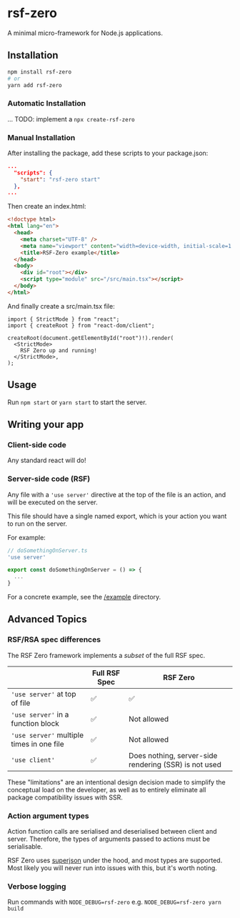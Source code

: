 # rsf-zero

A minimal micro-framework for Node.js applications.

## Installation

```bash
npm install rsf-zero
# or
yarn add rsf-zero
```

### Automatic Installation
... TODO: implement a `npx create-rsf-zero`

### Manual Installation
After installing the package, add these scripts to your package.json:

```json
...
  "scripts": {
    "start": "rsf-zero start"
  },
...
```

Then create an index.html:
```html
<!doctype html>
<html lang="en">
  <head>
    <meta charset="UTF-8" />
    <meta name="viewport" content="width=device-width, initial-scale=1.0" />
    <title>RSF-Zero example</title>
  </head>
  <body>
    <div id="root"></div>
    <script type="module" src="/src/main.tsx"></script>
  </body>
</html>
```

And finally create a src/main.tsx file:
```tsx
import { StrictMode } from "react";
import { createRoot } from "react-dom/client";

createRoot(document.getElementById("root")!).render(
  <StrictMode>
    RSF Zero up and running!
  </StrictMode>,
);
```

## Usage

Run `npm start` or `yarn start` to start the server.

## Writing your app

### Client-side code

Any standard react will do!

### Server-side code (RSF)

Any file with a `'use server'` directive at the top of the file is an action, and will be executed on the server.

This file should have a single named export, which is your action you want to run on the server.

For example:
```typescript
// doSomethingOnServer.ts
'use server'

export const doSomethingOnServer = () => {
  ...
}
```

For a concrete example, see the [/example](/example) directory.

## Advanced Topics

### RSF/RSA spec differences

The RSF Zero framework implements a _subset_ of the full RSF spec.

|                                           | Full RSF Spec | RSF Zero                                              |
|-------------------------------------------|---------------|-------------------------------------------------------|
| `'use server'` at top of file             | ✅             | ✅                                                     |
| `'use server'` in a function block        | ✅             | Not allowed                                           |
| `'use server'` multiple times in one file | ✅             | Not allowed                                           |
| `'use client'`                            | ✅             | Does nothing, server-side rendering (SSR) is not used |

These "limitations" are an intentional design decision made to simplify the conceptual load on the developer, as well as to entirely eliminate all package compatibility issues with SSR.

### Action argument types

Action function calls are serialised and deserialised between client and server. Therefore, the types of arguments passed to actions must be serialisable.

RSF Zero uses [superjson](https://github.com/flightcontrolhq/superjson) under the hood, and most types are supported.
Most likely you will never run into issues with this, but it's worth noting.

### Verbose logging
Run commands with `NODE_DEBUG=rsf-zero` e.g. `NODE_DEBUG=rsf-zero yarn build`
